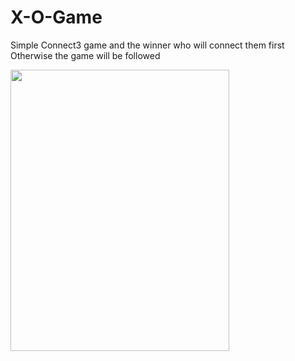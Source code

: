 # X-O-Game
Simple Connect3 game and the winner who will connect them first Otherwise the game  will be followed



<img src="https://user-images.githubusercontent.com/15935347/54573062-47ae5a00-49f3-11e9-9913-16bfa72612bd.jpg"  width="350" height="450" />
